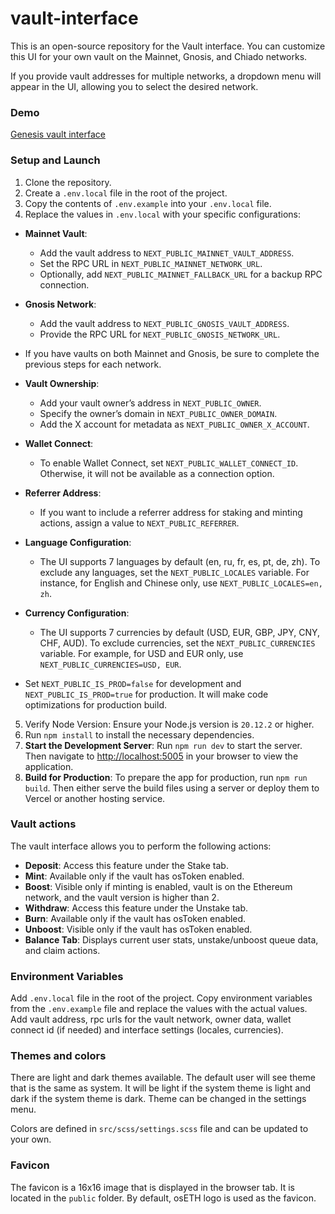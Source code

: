 # vault-interface
This is an open-source repository for the Vault interface.
You can customize this UI for your own vault on the
Mainnet, Gnosis, and Chiado networks.

If you provide vault addresses for multiple networks,
a dropdown menu will appear in the UI,
allowing you to select the desired network.

### Demo
[Genesis vault interface](https://stake.fi/)

### Setup and Launch
1. Clone the repository.
2. Create a `.env.local` file in the root of the project.
3. Copy the contents of `.env.example` into your `.env.local` file.
4. Replace the values in `.env.local` with your specific configurations:

- <b>Mainnet Vault</b>:
  - Add the vault address to `NEXT_PUBLIC_MAINNET_VAULT_ADDRESS`.
  - Set the RPC URL in `NEXT_PUBLIC_MAINNET_NETWORK_URL`.
  - Optionally, add `NEXT_PUBLIC_MAINNET_FALLBACK_URL` for a backup RPC connection.

- <b>Gnosis Network</b>:
  - Add the vault address to `NEXT_PUBLIC_GNOSIS_VAULT_ADDRESS`.
  - Provide the RPC URL for `NEXT_PUBLIC_GNOSIS_NETWORK_URL`.

- If you have vaults on both Mainnet and Gnosis, be sure to complete the previous steps for each network.

- <b>Vault Ownership</b>:
  - Add your vault owner’s address in `NEXT_PUBLIC_OWNER`.
  - Specify the owner’s domain in `NEXT_PUBLIC_OWNER_DOMAIN`.
  - Add the X account for metadata as `NEXT_PUBLIC_OWNER_X_ACCOUNT`.

- <b>Wallet Connect</b>:
  - To enable Wallet Connect, set `NEXT_PUBLIC_WALLET_CONNECT_ID`. Otherwise, it will not be available as a connection option.

- <b>Referrer Address</b>:
  - If you want to include a referrer address for staking and minting actions, assign a value to `NEXT_PUBLIC_REFERRER`.

- <b>Language Configuration</b>:
  - The UI supports 7 languages by default (en, ru, fr, es, pt, de, zh). To exclude any languages, set the `NEXT_PUBLIC_LOCALES` variable. For instance, for English and Chinese only, use `NEXT_PUBLIC_LOCALES=en, zh`.

- <b>Currency Configuration</b>:
  - The UI supports 7 currencies by default (USD, EUR, GBP, JPY, CNY, CHF, AUD). To exclude currencies, set the `NEXT_PUBLIC_CURRENCIES` variable. For example, for USD and EUR only, use `NEXT_PUBLIC_CURRENCIES=USD, EUR`.
- Set `NEXT_PUBLIC_IS_PROD=false` for development and `NEXT_PUBLIC_IS_PROD=true` for production. It will make code optimizations for production build.
5. Verify Node Version: Ensure your Node.js version is `20.12.2` or higher.
6. Run `npm install` to install the necessary dependencies.
7. <b>Start the Development Server</b>: Run `npm run dev` to start the server. Then navigate to [http://localhost:5005](http://localhost:5005) in your browser to view the application.
8. <b>Build for Production</b>: To prepare the app for production, run `npm run build`. Then either serve the build files using a server or deploy them to Vercel or another hosting service.

### Vault actions
The vault interface allows you to perform the following actions:

- <b>Deposit</b>: Access this feature under the Stake tab.
- <b>Mint</b>: Available only if the vault has osToken enabled.
- <b>Boost</b>: Visible only if minting is enabled, vault is on the Ethereum network, and the vault version is higher than 2.
- <b>Withdraw</b>: Access this feature under the Unstake tab.
- <b>Burn</b>: Available only if the vault has osToken enabled.
- <b>Unboost</b>: Visible only if the vault has osToken enabled.
- <b>Balance Tab</b>: Displays current user stats, unstake/unboost queue data, and claim actions.

### Environment Variables
Add `.env.local` file in the root of the project.
Copy environment variables from the `.env.example` file and replace the values with the actual values.
Add vault address, rpc urls for the vault network, owner data, wallet connect id (if needed) and interface settings (locales, currencies).

### Themes and colors
There are light and dark themes available.
The default user will see theme that is the same as system. It will be light if the system theme is light and dark if the system theme is dark.
Theme can be changed in the settings menu.

Colors are defined in `src/scss/settings.scss` file and can be updated to your own.

### Favicon
The favicon is a 16x16 image that is displayed in the browser tab. It is located in the `public` folder.
By default, osETH logo is used as the favicon.
